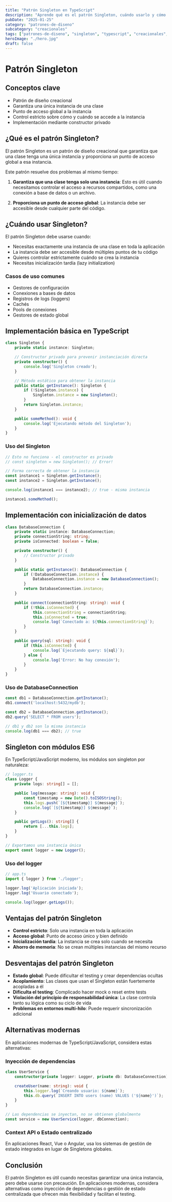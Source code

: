 ```yaml
---
title: "Patrón Singleton en TypeScript"
description: "Aprende qué es el patrón Singleton, cuándo usarlo y cómo implementarlo correctamente en TypeScript con ejemplos prácticos."
pubDate: "2025-01-25"
category: "patrones-de-diseno"
subcategory: "creacionales"
tags: ["patrones-de-diseno", "singleton", "typescript", "creacionales", "poo"]
heroImage: "./hero.jpg"
draft: false
---
```


# Patrón Singleton

## Conceptos clave

- Patrón de diseño creacional
- Garantiza una única instancia de una clase
- Punto de acceso global a la instancia
- Control estricto sobre cómo y cuándo se accede a la instancia
- Implementación mediante constructor privado

## ¿Qué es el patrón Singleton?

El patrón Singleton es un patrón de diseño creacional que garantiza que una clase tenga una única instancia y proporciona un punto de acceso global a esa instancia.

Este patrón resuelve dos problemas al mismo tiempo:

1. **Garantiza que una clase tenga solo una instancia**: Esto es útil cuando necesitamos controlar el acceso a recursos compartidos, como una conexión a base de datos o un archivo.

2. **Proporciona un punto de acceso global**: La instancia debe ser accesible desde cualquier parte del código.

## ¿Cuándo usar Singleton?

El patrón Singleton debe usarse cuando:

- Necesitas exactamente una instancia de una clase en toda la aplicación
- La instancia debe ser accesible desde múltiples puntos de tu código
- Quieres controlar estrictamente cuándo se crea la instancia
- Necesitas inicialización tardía (lazy initialization)

### Casos de uso comunes

- Gestores de configuración
- Conexiones a bases de datos
- Registros de logs (loggers)
- Cachés
- Pools de conexiones
- Gestores de estado global

## Implementación básica en TypeScript

```typescript
class Singleton {
    private static instance: Singleton;

    // Constructor privado para prevenir instanciación directa
    private constructor() {
        console.log('Singleton creado');
    }

    // Método estático para obtener la instancia
    public static getInstance(): Singleton {
        if (!Singleton.instance) {
            Singleton.instance = new Singleton();
        }
        return Singleton.instance;
    }

    public someMethod(): void {
        console.log('Ejecutando método del Singleton');
    }
}
```

### Uso del Singleton

```typescript
// Esto no funciona - el constructor es privado
// const singleton = new Singleton(); // Error!

// Forma correcta de obtener la instancia
const instance1 = Singleton.getInstance();
const instance2 = Singleton.getInstance();

console.log(instance1 === instance2); // true - misma instancia

instance1.someMethod();
```

## Implementación con inicialización de datos

```typescript
class DatabaseConnection {
    private static instance: DatabaseConnection;
    private connectionString: string;
    private isConnected: boolean = false;

    private constructor() {
        // Constructor privado
    }

    public static getInstance(): DatabaseConnection {
        if (!DatabaseConnection.instance) {
            DatabaseConnection.instance = new DatabaseConnection();
        }
        return DatabaseConnection.instance;
    }

    public connect(connectionString: string): void {
        if (!this.isConnected) {
            this.connectionString = connectionString;
            this.isConnected = true;
            console.log(`Conectado a: ${this.connectionString}`);
        }
    }

    public query(sql: string): void {
        if (this.isConnected) {
            console.log(`Ejecutando query: ${sql}`);
        } else {
            console.log('Error: No hay conexión');
        }
    }
}
```

### Uso de DatabaseConnection

```typescript
const db1 = DatabaseConnection.getInstance();
db1.connect('localhost:5432/mydb');

const db2 = DatabaseConnection.getInstance();
db2.query('SELECT * FROM users');

// db1 y db2 son la misma instancia
console.log(db1 === db2); // true
```

## Singleton con módulos ES6

En TypeScript/JavaScript moderno, los módulos son singleton por naturaleza:

```typescript
// logger.ts
class Logger {
    private logs: string[] = [];

    public log(message: string): void {
        const timestamp = new Date().toISOString();
        this.logs.push(`[${timestamp}] ${message}`);
        console.log(`[${timestamp}] ${message}`);
    }

    public getLogs(): string[] {
        return [...this.logs];
    }
}

// Exportamos una instancia única
export const logger = new Logger();
```

### Uso del logger

```typescript
// app.ts
import { logger } from './logger';

logger.log('Aplicación iniciada');
logger.log('Usuario conectado');

console.log(logger.getLogs());
```

## Ventajas del patrón Singleton

- **Control estricto**: Solo una instancia en toda la aplicación
- **Acceso global**: Punto de acceso único y bien definido
- **Inicialización tardía**: La instancia se crea solo cuando se necesita
- **Ahorro de memoria**: No se crean múltiples instancias del mismo recurso

## Desventajas del patrón Singleton

- **Estado global**: Puede dificultar el testing y crear dependencias ocultas
- **Acoplamiento**: Las clases que usan el Singleton están fuertemente acopladas a él
- **Dificulta el testing**: Complicado hacer mock o reset entre tests
- **Violación del principio de responsabilidad única**: La clase controla tanto su lógica como su ciclo de vida
- **Problemas en entornos multi-hilo**: Puede requerir sincronización adicional

## Alternativas modernas

En aplicaciones modernas de TypeScript/JavaScript, considera estas alternativas:

### Inyección de dependencias

```typescript
class UserService {
    constructor(private logger: Logger, private db: DatabaseConnection) {}

    createUser(name: string): void {
        this.logger.log(`Creando usuario: ${name}`);
        this.db.query(`INSERT INTO users (name) VALUES ('${name}')`);
    }
}

// Las dependencias se inyectan, no se obtienen globalmente
const service = new UserService(logger, dbConnection);
```

### Context API o Estado centralizado

En aplicaciones React, Vue o Angular, usa los sistemas de gestión de estado integrados en lugar de Singletons globales.

## Conclusión

El patrón Singleton es útil cuando necesitas garantizar una única instancia, pero debe usarse con precaución. En aplicaciones modernas, considera alternativas como inyección de dependencias o gestión de estado centralizada que ofrecen más flexibilidad y facilitan el testing.
